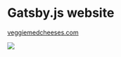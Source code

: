<h1>Gatsby.js website</h1>
<a href="https://veggiemedcheeses.com"><p>veggiemedcheeses.com</p></a>



<a href="https://veggiemedcheeses.com"><img src="https://user-images.githubusercontent.com/30729360/64202109-a1ff8200-ce90-11e9-9886-58ef54ea9ad5.png">
</a>

